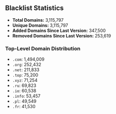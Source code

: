 ## Blacklist Statistics

- **Total Domains:** 3,115,797
- **Unique Domains:** 3,115,797
- **Added Domains Since Last Version:** 347,500
- **Removed Domains Since Last Version:** 253,619

### Top-Level Domain Distribution

-  `.com`: 1,494,009
-  `.org`: 252,432
-  `.net`: 211,833
-  `.top`: 75,200
-  `.xyz`: 71,254
-  `.ru`: 69,823
-  `.io`: 60,538
-  `.info`: 53,457
-  `.pl`: 49,549
-  `.fr`: 41,530
